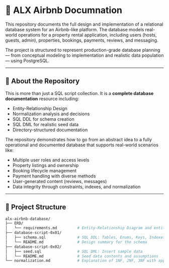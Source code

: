 # 🏡 ALX Airbnb Documnation

This repository documents the full design and implementation of a relational database system for an Airbnb-like platform. The database models real-world operations for a property rental application, including users (hosts, guests, admin), properties, bookings, payments, reviews, and messaging.

The project is structured to represent production-grade database planning — from conceptual modeling to implementation and realistic data population — using PostgreSQL.

---

## 📄 About the Repository

This is more than just a SQL script collection. It is a **complete database documentation** resource including:

- Entity-Relationship Design
- Normalization analysis and decisions
- SQL DDL for schema creation
- SQL DML for realistic seed data
- Directory-structured documentation

The repository demonstrates how to go from an abstract idea to a fully operational and documented database that supports real-world scenarios like:

- Multiple user roles and access levels
- Property listings and ownership
- Booking lifecycle management
- Payment handling with diverse methods
- User-generated content (reviews, messages)
- Data integrity through constraints, indexes, and normalization

---

## 📁 Project Structure

```bash
alx-airbnb-database/
├── ERD/
│   └── requirements.md         # Entity-Relationship Diagram and entity descriptions
├── database-script-0x01/
│   ├── schema.sql              # SQL DDL: Tables, Enums, Keys, Indexes
│   └── README.md               # Design summary for the schema
├── database-script-0x02/
│   ├── seed.sql                # SQL DML: Insert sample data
│   └── README.md               # Seed data contents and assumptions
└── normalization.md            # Explanation of 1NF, 2NF, 3NF with applied changes
